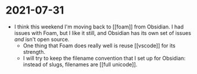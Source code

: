 # 2021-07-31

- I think this weekend I'm moving back to [[foam]] from Obsidian. I had issues with Foam, but I like it still, and Obsidian has its own set of issues *and* isn't open source.
  - One thing that Foam does really well is reuse [[vscode]] for its strength.
  - I will try to keep the filename convention that I set up for Obsidian: instead of slugs, filenames are [[full unicode]].
